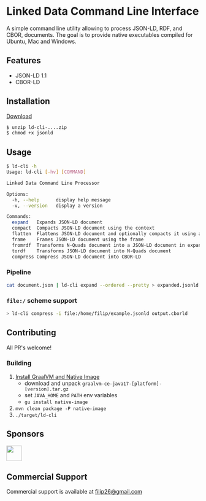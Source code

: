 # Linked Data Command Line Interface

A simple command line utility allowing to process JSON-LD, RDF, and CBOR, documents. The goal is to provide native executables compiled for Ubuntu, Mac and Windows.

## Features

* JSON-LD 1.1
* CBOR-LD

## Installation

[Download](https://github.com/filip26/ld-cli/releases/tag/v0.7.0)

```bash
$ unzip ld-cli-....zip
$ chmod +x jsonld
```

## Usage

```bash
$ ld-cli -h
Usage: ld-cli [-hv] [COMMAND]

Linked Data Command Line Processor

Options:
  -h, --help      display help message
  -v, --version   display a version

Commands:
  expand   Expands JSON-LD document
  compact  Compacts JSON-LD document using the context
  flatten  Flattens JSON-LD document and optionally compacts it using a context
  frame    Frames JSON-LD document using the frame
  fromrdf  Transforms N-Quads document into a JSON-LD document in expanded form
  tordf    Transforms JSON-LD document into N-Quads document
  compress Compress JSON-LD document into CBOR-LD  
```

### Pipeline
```bash
cat document.json | ld-cli expand --ordered --pretty > expanded.jsonld
```

### `file:/` scheme support

```bash
> ld-cli compress -i file:/home/filip/example.jsonld output.cborld
```

## Contributing

All PR's welcome!

### Building

1. [Install GraalVM and Native Image](https://www.graalvm.org/java/quickstart/)
   - download and unpack ```graalvm-ce-java17-[platform]-[version].tar.gz```
   - set ```JAVA_HOME``` and ```PATH``` env variables
   - ```gu install native-image```
3. ```mvn clean package -P native-image```
4. ```./target/ld-cli```

## Sponsors

<a href="https://github.com/thadguidry">
  <img src="https://avatars.githubusercontent.com/u/986438?v=4" width="40" />
</a> 

## Commercial Support
Commercial support is available at filip26@gmail.com
